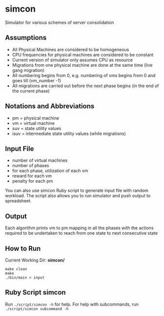 simcon
======

Simulator for various schemes of server consolidation

Assumptions
-----------
* All Physical Machines are considered to be homogeneous
* CPU frequencies for physical machines are considered to be constant
* Current version of simulator only assumes CPU as resource
* Migrations from one physical machine are done at the same time (live gang migration)
* All numbering begins from 0, e.g. numbering of vms begins from 0 and goes till (vm_number -1)
* All migrations are carried out before the next phase begins (in the end of the current phase)

Notations and Abbreviations
---------------------------
- pm = physical machine
- vm = virtual machine
- suv = state utility values
- isuv = intermediate state utility values (while migrations)

Input File
----------
* number of virtual machines
* number of phases
* for each phase, utilization of each vm
* reward for each vm
* penalty for each pm

You can also use simcon Ruby script to generate input file with random workload. The script
also allows you to run simulator and push output to spreadsheet.

Output
------
Each algorithm prints vm to pm mapping in all the phases with the actions
required to be undertaken to reach from one state to next consecutive state

How to Run
----------
Current Working Dir: **simcon/**
```
make clean
make
./bin/main < input
```

Ruby Script simcon
------------------
Run `./script/simcon -h` for help. For help with subcommands, run `./script/simcon subcommand -h`
